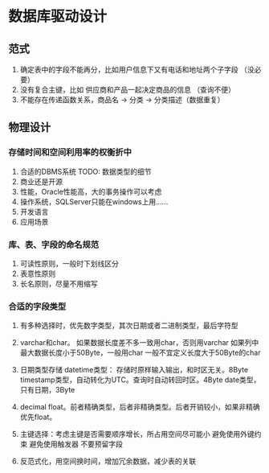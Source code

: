 # 数据库驱动设计

## 范式
1. 确定表中的字段不能再分，比如用户信息下又有电话和地址两个子字段 （没必要）
2. 没有复合主键，比如 供应商和产品一起决定商品的信息 （查询不便）
3. 不能存在传递函数关系，商品名 -> 分类 -> 分类描述（数据重复）

## 物理设计
### 存储时间和空间利用率的权衡折中
1. 合适的DBMS系统 TODO: 数据类型的细节
2. 商业还是开源
3. 性能，Oracle性能高，大的事务操作可以考虑
4. 操作系统，SQLServer只能在windows上用......
5. 开发语言
6. 应用场景

### 库、表、字段的命名规范
1. 可读性原则，一般时下划线区分
2. 表意性原则
3. 长名原则，尽量不用缩写

### 合适的字段类型
1. 有多种选择时，优先数字类型，其次日期或者二进制类型，最后字符型
2. varchar和char。
    如果数据长度差不多一致用char，否则用varchar
    如果列中最大数据长度小于50Byte，一般用char
    一般不宜定义长度大于50Byte的char
3. 日期类型存储
    datetime类型： 存储时原样输入输出，和时区无关。8Byte
    timestamp类型，自动转化为UTC。查询时自动转回时区。4Byte
    date类型，只有日期，3Byte
4. decimal float。前者精确类型，后者非精确类型。后者开销较小，如果非精确优先float。

5. 主键选择：考虑主键是否需要顺序增长，所占用空间尽可能小
   避免使用外键约束
   避免使用触发器
   不要预留字段
6. 反范式化，用空间换时间，增加冗余数据，减少表的关联

## 
